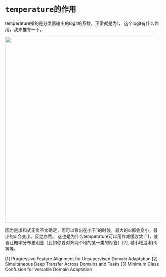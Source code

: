 # `temperature的作用`

temperature指的是分类器输出的logit的系数。正常就是为1，
这个logit有什么作用，我来推导一下。

<img src = 'https://pic1.zhimg.com/80/v2-43be1734e3d377eb1424c7fd69a23703_1440w.png' width = '600' />

因为是求和式正负不太确定，但可以看出在小于1的时候，最大的oi都会变小，最小的oi会变小。反之亦然。
这也是为什么temperature可以用作减缓收敛 [1]，或者让概率分布更明显（比如你要对齐两个域的某一类的标签）[2], 减小域混淆[3]等等。

[1] Progressive Feature Alignment for Unsupervised Domain Adaptation
[2] Simultaneous Deep Transfer Across Domains and Tasks
[3] Minimum Class Confusion for Versatile Domain Adaptation
